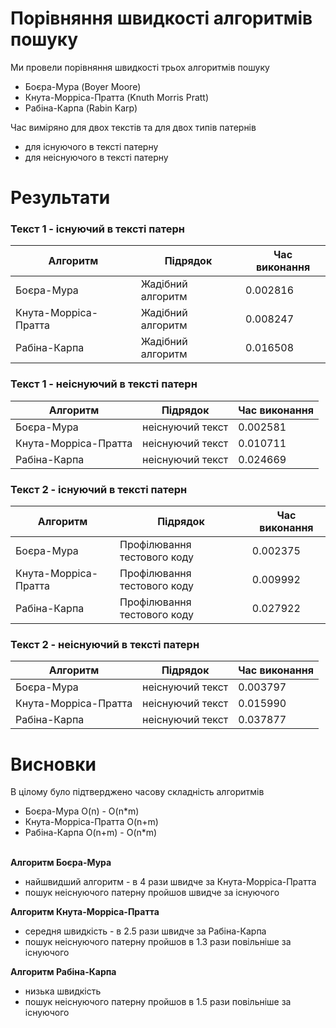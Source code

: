 # Порівняння швидкості алгоритмів пошуку
Ми провели порівняння швидкості трьох алгоритмів пошуку
- Боєра-Мура (Boyer Moore)
- Кнута-Морріса-Пратта (Knuth Morris Pratt)
- Рабіна-Карпа (Rabin Karp)

Час виміряно для двох текстів та для двох типів патернів
- для існуючого в тексті патерну
- для неіснуючого в тексті патерну

# Результати

### Текст 1 - існуючий в тексті патерн
| Алгоритм              | Підрядок                     | Час виконання
| --------------------- | ---------------------------- | -------------
| Боєра-Мура            | Жадібний алгоритм            | 0.002816     
| Кнута-Морріса-Пратта  | Жадібний алгоритм            | 0.008247     
| Рабіна-Карпа          | Жадібний алгоритм            | 0.016508     

### Текст 1 - неіснуючий в тексті патерн
| Алгоритм              | Підрядок                     | Час виконання
| --------------------- | ---------------------------- | -------------
| Боєра-Мура            | неіснуючий текст             | 0.002581     
| Кнута-Морріса-Пратта  | неіснуючий текст             | 0.010711     
| Рабіна-Карпа          | неіснуючий текст             | 0.024669     

### Текст 2 - існуючий в тексті патерн
| Алгоритм              | Підрядок                     | Час виконання
| --------------------- | ---------------------------- | -------------
| Боєра-Мура            | Профілювання тестового коду  | 0.002375     
| Кнута-Морріса-Пратта  | Профілювання тестового коду  | 0.009992     
| Рабіна-Карпа          | Профілювання тестового коду  | 0.027922     

### Текст 2 - неіснуючий в тексті патерн
| Алгоритм              | Підрядок                     | Час виконання
| --------------------- | ---------------------------- | -------------
| Боєра-Мура            | неіснуючий текст             | 0.003797
| Кнута-Морріса-Пратта  | неіснуючий текст             | 0.015990
| Рабіна-Карпа          | неіснуючий текст             | 0.037877

# Висновки

В цілому було підтверджено часову складність алгоритмів
- Боєра-Мура  O(n) - O(n*m)
- Кнута-Морріса-Пратта  O(n+m)
- Рабіна-Карпа  O(n+m) - O(n*m)
<br><br>

**Алгоритм Боєра-Мура** 
- найшвидший алгоритм - в 4 рази швидче за Кнута-Морріса-Пратта
- пошук неіснуючого патерну пройшов швидче за існуючого

**Алгоритм Кнута-Морріса-Пратта** 
- середня швидкість - в 2.5 рази швидче за Рабіна-Карпа
- пошук неіснуючого патерну пройшов в 1.3 рази повільніше за існуючого

**Алгоритм Рабіна-Карпа** 
- низька швидкість 
- пошук неіснуючого патерну пройшов в 1.5 рази повільніше за існуючого